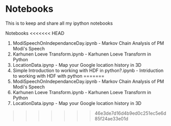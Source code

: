 Notebooks
=========

This is to keep and share all my ipython notebooks

Notebooks
<<<<<<< HEAD
1. ModiSpeechOnIndependanceDay.ipynb - Markov Chain Analysis of PM Modi's Speech
2. Karhunen Loeve Transform.ipynb    - Karhunen Loeve Transform in Python
3. LocationData.ipynp - Map your Google location history in 3D
4. Simple Introduction to working with HDF in python?.ipynb - Intriduction to working with HDF with python
=======
  1. ModiSpeechOnIndependanceDay.ipynb - Markov Chain Analysis of PM Modi's Speech
  2. Karhunen Loeve Transform.ipynb    - Karhunen Loeve Transform in Python
  3. LocationData.ipynp - Map your Google location history in 3D
>>>>>>> 46e3de7d16d4b9ed0c251ec5e6d85f24ae33e01d
